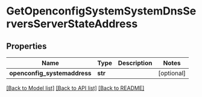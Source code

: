 # GetOpenconfigSystemSystemDnsServersServerStateAddress

## Properties
Name | Type | Description | Notes
------------ | ------------- | ------------- | -------------
**openconfig_systemaddress** | **str** |  | [optional] 

[[Back to Model list]](../README.md#documentation-for-models) [[Back to API list]](../README.md#documentation-for-api-endpoints) [[Back to README]](../README.md)


